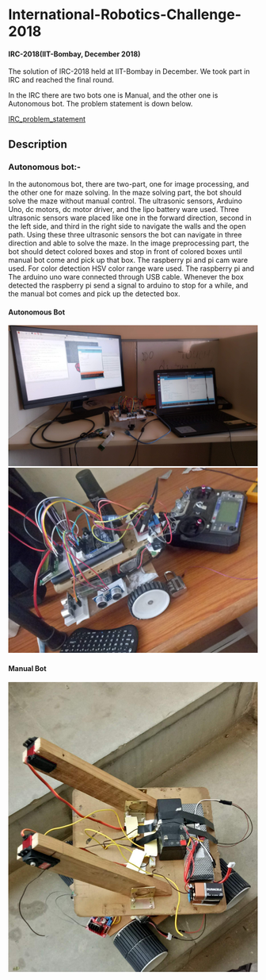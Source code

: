 # International-Robotics-Challenge-2018
#### IRC-2018(IIT-Bombay, December 2018)

The solution of IRC-2018 held at IIT-Bombay in December. We took part in IRC and reached the final round.

In the IRC there are two bots one is Manual, and the other one is Autonomous bot. The problem statement is down below.

[IRC_problem_statement](https://github.com/ankitgc1/International-Robotics-Challenge-2018/blob/master/IRC_problem_statement.pdf)

## Description 
### Autonomous bot:-
  In the autonomous bot, there are two-part, one for image processing, and the other one for maze solving. In the maze solving part, the bot should solve the maze without manual control. The ultrasonic sensors, Arduino Uno, dc motors, dc motor driver, and the lipo battery ware used. Three ultrasonic sensors ware placed like one in the forward direction, second in the left side, and third in the right side to navigate the walls and the open path. Using these three ultrasonic sensors the bot can navigate in three direction and able to solve the maze.
	In the image preprocessing part, the bot should detect colored boxes and stop in front of colored boxes until manual bot come and pick up that box. The raspberry pi and pi cam ware used. For color detection HSV color range ware used. The raspberry pi and The arduino uno ware connected through USB cable. Whenever the box detected the raspberry pi send a signal to arduino to stop for a while, and the manual bot comes and pick up the detected box.



#### Autonomous Bot
![alt text](https://github.com/ankitgc1/International-Robotics-Challenge-2018/blob/master/autonomous_bot.jpg)
![alt text](https://github.com/ankitgc1/International-Robotics-Challenge-2018/blob/master/autonomous_bot2.jpg)

#### Manual Bot
![alt text](https://github.com/ankitgc1/International-Robotics-Challenge-2018/blob/master/Manual_bot.jpg)
